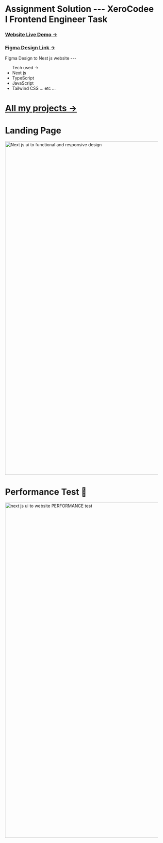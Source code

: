 # Assignment Solution --- XeroCodee I Frontend Engineer Task

<h3><a href="https://next-ui-to-website.vercel.app/">Website Live Demo →</a> </h3>
<h3><a href="https://www.figma.com/file/XzGNxqTRB2s3mJOdp8Kh3V/XeroCodee---Full-Stack-Developer-Intern-Task-(Copy)?type=design&mode=design&t=jxUp6Exk0ABWTAVx-0">Figma Design Link →</a> </h3>

Figma Design to Nest js website --- 

<ul>Tech used → 
  <li>Next js</li>
  <li>TypeScript</li>
  <li>JavaScript</li>
  <li>Tailwind CSS ... etc ...</li>
</ul>

 

<h1><a href="https://githubak2002.github.io/akportfolio">All my projects → </a> </h1>

<h1> Landing Page </h1>
<img width="1094" alt="Next js ui to functional and responsive design" src="https://github.com/Githubak2002/next-ui-to-website/assets/109411443/73192b6b-ba41-47b2-9762-3d1709d7a1bc">

<h1> Performance Test 💖 </h1>
<img width="1100" alt="next js ui to website  PERFORMANCE test" src="https://github.com/Githubak2002/next-ui-to-website/assets/109411443/e43c8fbe-2a51-4924-a3b7-3b906fcdb422">

